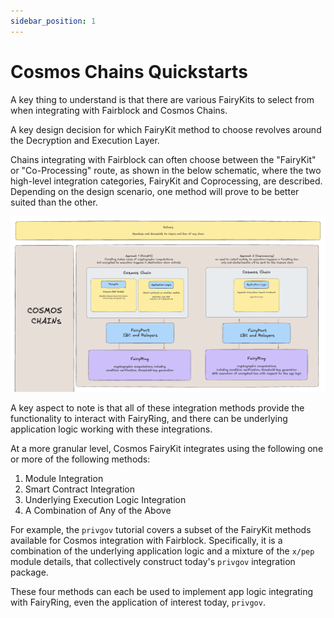 ```yaml
---
sidebar_position: 1
---
```


# Cosmos Chains Quickstarts

A key thing to understand is that there are various FairyKits to select from when integrating with Fairblock and Cosmos Chains.

A key design decision for which FairyKit method to choose revolves around the Decryption and Execution Layer.

Chains integrating with Fairblock can often choose between the "FairyKit" or "Co-Processing" route, as shown in the below schematic, where the two high-level integration categories, FairyKit and Coprocessing, are described. Depending on the design scenario, one method will prove to be better suited than the other.

![Cosmos Decryption and Execution Layer Schematic](../../assets/CosmosDecryptionAndExecutionSchematic.png)

A key aspect to note is that all of these integration methods provide the functionality to interact with FairyRing, and there can be underlying application logic working with these integrations.

At a more granular level, Cosmos FairyKit integrates using the following one or more of the following methods:

1. Module Integration
2. Smart Contract Integration
3. Underlying Execution Logic Integration
4. A Combination of Any of the Above

For example, the `privgov` tutorial covers a subset of the FairyKit methods available for Cosmos integration with Fairblock. Specifically, it is a combination of the underlying application logic and a mixture of the `x/pep` module details, that collectively construct today's `privgov` integration package.

These four methods can each be used to implement app logic integrating with FairyRing, even the application of interest today, `privgov`.
